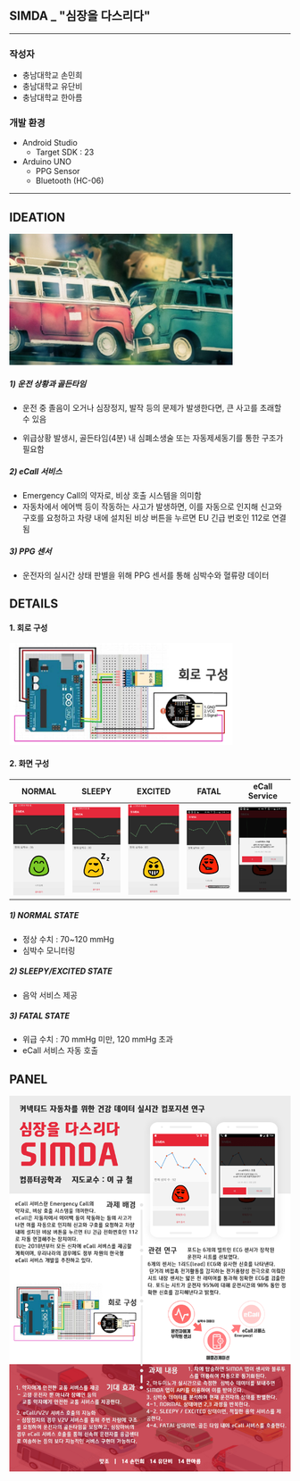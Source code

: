 ## SIMDA _ "심장을 다스리다"

------

### 작성자

- 충남대학교 손민희
- 충남대학교 유단비
- 충남대학교 한아름



### 개발 환경

- Android Studio 
  - Target SDK : 23
- Arduino UNO 
  - PPG Sensor
  - Bluetooth (HC-06)

------

## IDEATION

<img src="https://github.com/minheeson/SIMDA/blob/master/screenshots/car.png" width=400/>

##### 1) 운전 상황과 골든타임

- 운전 중 졸음이 오거나 심장정지, 발작 등의 문제가 발생한다면, 큰 사고를 초래할 수 있음


- 위급상황 발생시, 골든타임(4분) 내 심폐소생술 또는 자동제세동기를 통한 구조가 필요함

##### 2) eCall 서비스

- Emergency Call의 약자로, 비상 호출 시스템을 의미함
- 자동차에서 에어백 등이 작동하는 사고가 발생하면, 이를 자동으로 인지해 신고와 구호를 요청하고 차량 내에 설치된 비상 버튼을 누르면 EU 긴급 번호인 112로 연결됨 

##### 3) PPG 센서

- 운전자의 실시간 상태 판별을 위해 PPG 센서를 통해 심박수와 혈류량 데이터


## DETAILS

#### 1. 회로 구성

<img src="https://github.com/minheeson/SIMDA/blob/master/screenshots/CircuitConfiguration.png" width="400"/>

#### 2. 화면 구성 

|                  NORMAL                  |                  SLEEPY                  |                 EXCITED                  |                  FATAL                   |              eCall Service               |
| :--------------------------------------: | :--------------------------------------: | :--------------------------------------: | :--------------------------------------: | :--------------------------------------: |
| <img src="https://github.com/minheeson/SIMDA/blob/master/screenshots/SIMDA_status_normal.png" width=150/> | <img src="https://github.com/minheeson/SIMDA/blob/master/screenshots/SIMDA_status_sleepy.png" width=150/> | <img src="https://github.com/minheeson/SIMDA/blob/master/screenshots/SIMDA_status_excited.png" width=150/> | <img src="https://github.com/minheeson/SIMDA/blob/master/screenshots/SIMDA_status_fatal.png" width=150/> | <img src="https://github.com/minheeson/SIMDA/blob/master/screenshots/SIMDA_ecall.png" width=150/> |

##### 1) NORMAL STATE

- 정상 수치 : 70~120 mmHg
- 심박수 모니터링 

##### 2) SLEEPY/EXCITED STATE

- 음악 서비스 제공 

##### 3) FATAL STATE

- 위급 수치 : 70 mmHg 미만, 120 mmHg 초과
- eCall 서비스 자동 호출



## PANEL

<img src="https://github.com/minheeson/SIMDA/blob/master/screenshots/simdaPanel.png" width="800"/>

